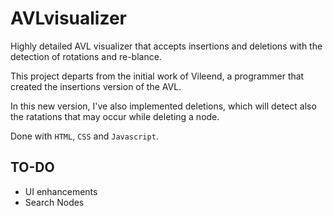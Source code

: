 # AVLvisualizer
Highly detailed AVL visualizer that accepts insertions and deletions with the detection of rotations and re-blance.

This project departs from the initial work of Vileend, a programmer that created the insertions version of the AVL.

In this new version, I've also implemented deletions, which will detect also the ratations that may occur while deleting a node.

Done with `HTML`, `CSS` and `Javascript`.

## TO-DO

- UI enhancements
- Search Nodes
